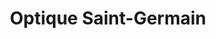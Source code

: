 ---
title: "Optique Saint-Germain"
url: /saint-germain-des-fosses/optique-saint-germain/
shop: Optiker
---